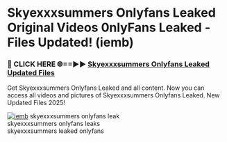 # Skyexxxsummers Onlyfans Leaked Original Videos 0nlyFans Leaked - Files Updated! (iemb)

<h3>🔴 CLICK HERE 🌐==►► <a href="https://tinyurl.com/3hn5wdd3" rel="nofollow">Skyexxxsummers Onlyfans Leaked Updated Files</a></h3>

Get Skyexxxsummers Onlyfans Leaked and all content. Now you can access all videos and pictures of Skyexxxsummers Onlyfans Leaked. New Updated Files 2025!

[![iemb](https://i.imgur.com/4HnBqBT.gif)](https://tinyurl.com/3hn5wdd3)
skyexxxsummers onlyfans leak<br>
skyexxxsummers onlyfans leaks<br>
skyexxxsummers leaked onlyfans